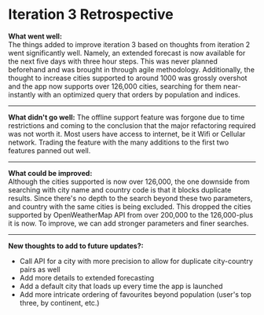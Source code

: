 # Iteration 3 Retrospective

**What went well:**  
The things added to improve iteration 3 based on thoughts from iteration 2 went significantly well. Namely, an extended forecast is now available for the next five days with three hour steps. This was never planned beforehand and was brought in through agile methodology. Additionally, the thought to increase cities supported to around 1000 was grossly overshot and the app now supports over 126,000 cities, searching for them near-instantly with an optimized query that orders by population and indices. 

---

**What didn't go well:**
The offline support feature was forgone due to time restrictions and coming to the conclusion that the major refactoring required was not worth it. Most users have access to internet, be it Wifi or Cellular network. Trading the feature with the many additions to the first two features panned out well.

---

**What could be improved:**  
Although the cities supported is now over 126,000, the one downside from searching with city name and country code is that it blocks duplicate results. Since there's no depth to the search beyond these two parameters, and country with the same cities is being excluded. This dropped the cities supported by OpenWeatherMap API from over 200,000 to the 126,000-plus it is now. To improve, we can add stronger parameters and finer searches.

---

**New thoughts to add to future updates?:**
- Call API for a city with more precision to allow for duplicate city-country pairs as well
- Add more details to extended forecasting
- Add a default city that loads up every time the app is launched
- Add more intricate ordering of favourites beyond population (user's top three, by continent, etc.)